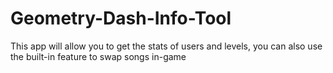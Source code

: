 # Geometry-Dash-Info-Tool
This app will allow you to get the stats of users and levels, you can also use the built-in feature to swap songs in-game
